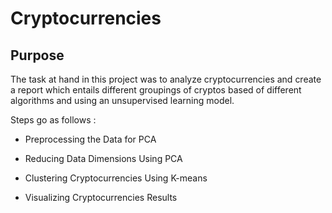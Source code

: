 # Cryptocurrencies

## Purpose

The task at hand in this project was to analyze cryptocurrencies and create a report which entails different groupings of cryptos based of different algorithms and using an unsupervised learning model.

Steps go as follows : 

* Preprocessing the Data for PCA

* Reducing Data Dimensions Using PCA

* Clustering Cryptocurrencies Using K-means

* Visualizing Cryptocurrencies Results


